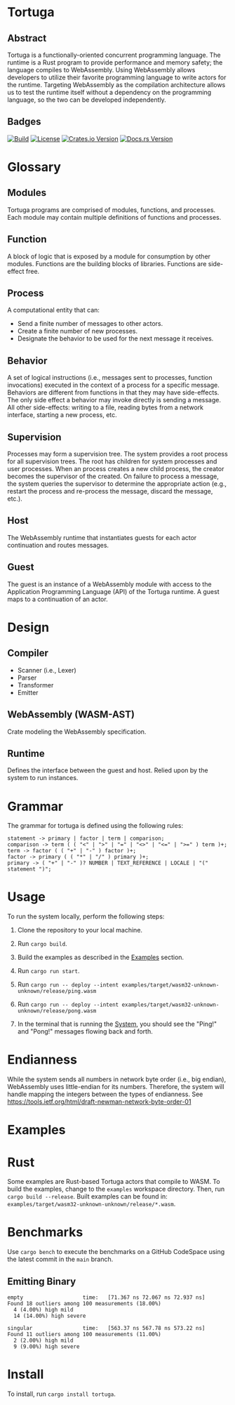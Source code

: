 # Tortuga
## Abstract
Tortuga is a functionally-oriented concurrent programming language. The runtime is a Rust program to provide performance and memory safety; the language compiles to WebAssembly. Using WebAssembly allows developers to utilize their favorite programming language to write actors for the runtime. Targeting WebAssembly as the compilation architecture allows us to test the runtime itself without a dependency on the programming language, so the two can be developed independently.

## Badges
[![Build](https://github.com/misalcedo/tortuga/actions/workflows/build.yml/badge.svg)](https://github.com/misalcedo/tortuga/actions/workflows/build.yml)
[![License](https://img.shields.io/badge/License-Apache%202.0-yellowgreen.svg)](https://opensource.org/licenses/Apache-2.0)
[![Crates.io Version](https://img.shields.io/crates/v/tortuga.svg)](https://crates.io/crates/tortuga)
[![Docs.rs Version](https://docs.rs/tortuga/badge.svg)](https://docs.rs/tortuga)

# Glossary
## Modules
Tortuga programs are comprised of modules, functions, and processes. Each module may contain multiple definitions of functions and processes.

## Function
A block of logic that is exposed by a module for consumption by other modules.
Functions are the building blocks of libraries. Functions are side-effect free.

## Process
A computational entity that can:

- Send a finite number of messages to other actors.
- Create a finite number of new processes.
- Designate the behavior to be used for the next message it receives.

## Behavior
A set of logical instructions (i.e., messages sent to processes, function invocations) executed in the context of a process for a specific message. Behaviors are different from functions in that they may have side-effects. The only side effect a behavior may invoke directly is sending a message. All other side-effects: writing to a file, reading bytes from a network interface, starting a new process, etc.

## Supervision
Processes may form a supervision tree. The system provides a root process for all supervision trees. The root has children for system processes and user processes. When an process creates a new child process, the creator becomes the supervisor of the created. On failure to process a message, the system queries the supervisor to determine the appropriate action (e.g., restart the process and re-process the message, discard the message, etc.).

## Host
The WebAssembly runtime that instantiates guests for each actor continuation and routes messages.

## Guest
The guest is an instance of a WebAssembly module with access to the Application Programming Language (API) of the Tortuga runtime. A guest maps to a continuation of an actor.

# Design
## Compiler

-   Scanner (i.e., Lexer)
-   Parser
-   Transformer
-   Emitter

## WebAssembly (WASM-AST)

Crate modeling the WebAssembly specification.

## Runtime

Defines the interface between the guest and host. Relied upon by the system to run instances.

# Grammar
The grammar for tortuga is defined using the following rules:

```
statement -> primary | factor | term | comparison;
comparison -> term ( ( "<" | ">" | "=" | "<>" | "<=" | ">=" ) term )+;
term -> factor ( ( "+" | "-" ) factor )+;
factor -> primary ( ( "*" | "/" ) primary )+;
primary -> ( "+" | "-" )? NUMBER | TEXT_REFERENCE | LOCALE | "(" statement ")";
```

# Usage

To run the system locally, perform the following steps:

1.  Clone the repository to your local machine.

2.  Run `cargo build`.

3.  Build the examples as described in the [Examples](#Examples) section.

4.  <span id="System"></span> Run `cargo run start`.

5.  <span id="ping"></span> Run `cargo run -- deploy --intent examples/target/wasm32-unknown-unknown/release/ping.wasm`

6.  <span id="pong"></span> Run `cargo run -- deploy --intent examples/target/wasm32-unknown-unknown/release/pong.wasm`

7.  In the terminal that is running the [System](#System), you should see the "Ping!" and "Pong!" messages flowing back and forth.

# Endianness
While the system sends all numbers in network byte order (i.e., big endian), WebAssembly uses little-endian for its numbers. Therefore, the system will handle mapping the integers between the types of endianness. See <https://tools.ietf.org/html/draft-newman-network-byte-order-01>

# Examples
# Rust
Some examples are Rust-based Tortuga actors that compile to WASM. To build the examples, change to the `examples` workspace directory. Then, run `cargo build --release`. Built examples can be found in: `examples/target/wasm32-unknown-unknown/release/*.wasm`.

# Benchmarks
Use `cargo bench` to execute the benchmarks on a GitHub CodeSpace using the latest commit in the `main` branch.

## Emitting Binary
```
empty                   time:   [71.367 ns 72.067 ns 72.937 ns]                  
Found 18 outliers among 100 measurements (18.00%)
  4 (4.00%) high mild
  14 (14.00%) high severe

singular                time:   [563.37 ns 567.78 ns 573.22 ns]                      
Found 11 outliers among 100 measurements (11.00%)
  2 (2.00%) high mild
  9 (9.00%) high severe
```

# Install
To install, run `cargo install tortuga`.
